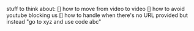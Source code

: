stuff to think about:
[] how to move from video to video 
[] how to avoid youtube blocking us
[] how to handle when there's no URL provided but instead "go to xyz and use code abc"